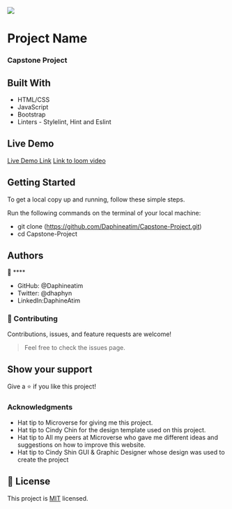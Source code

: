 ![](https://img.shields.io/badge/Microverse-blueviolet)

# Project Name

### Capstone Project

## Built With

- HTML/CSS
- JavaScript
- Bootstrap
- Linters - Stylelint, Hint and Eslint

## Live Demo

[Live Demo Link](https://daphineatim.github.io/Capstone-Project/)
[Link to loom video](https://www.loom.com/share/812c532f23ce42de95933747a7c14a81)

## Getting Started

To get a local copy up and running, follow these simple steps.

Run the following commands on the terminal of your local machine:

- git clone (https://github.com/Daphineatim/Capstone-Project.git)
- cd Capstone-Project

## Authors

👤 ****

- GitHub: @Daphineatim
- Twitter: @dhaphyn
- LinkedIn:DaphineAtim

### :handshake: Contributing
Contributions, issues, and feature requests are welcome!
> Feel free to check the issues page.

## Show your support

Give a ⭐️ if you like this project!

### Acknowledgments
- Hat tip to Microverse for giving me this project.
- Hat tip to Cindy Chin for the design template used on this project.
- Hat tip to All my peers at Microverse who gave me different ideas and suggestions on how to improve this website.
- Hat tip to Cindy Shin GUI & Graphic Designer whose design was used to create the project


## 📝 License

This project is [MIT](./MIT.md) licensed.
